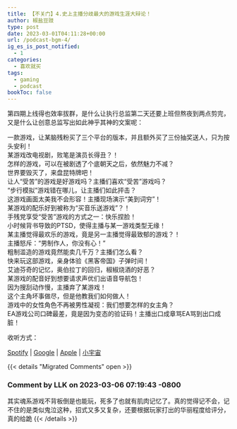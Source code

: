 ```yaml
---
title: 【不关门】4.史上主播分歧最大的游戏生涯大辩论！
author: 椒盐豆豉
type: post
date: 2023-03-01T04:11:28+00:00
url: /podcast-bgm-4/
ig_es_is_post_notified:
  - 1
categories:
  - 喜欢就买
tags:
  - gaming
  - podcast
bookToc: false
---
```


第四期上线得也效率拔群，是什么让执行总监第二天还要上班但熬夜到两点剪完，又是什么让创意总监写出如此神乎其神的文案呢：

一款游戏，让某脑残粉买了三个平台的版本，并且额外买了三份抽奖送人，只为按头安利！  
某游戏改电视剧，败笔是演员长得丑？！  
怎样的游戏，可以在被剧透了个底朝天之后，依然魅力不减？  
世界要毁灭了，来盘昆特牌吧！  
让人“受苦”的游戏是好游戏吗？主播们喜欢“受苦”游戏吗？  
“步行模拟”游戏错在哪儿，让主播们如此抨击？  
这游戏画面太美我不会形容！主播现场演示“美到词穷”！  
某游戏的配乐好到被称为“买音乐送游戏”？！  
手残党享受“受苦”游戏的方式之一：快乐捏脸！  
小时候背书导致的PTSD，使得主播与某一游戏类型无缘！  
某主播觉得最欢乐的游戏，竟是另一主播觉得最致郁的游戏？！  
主播怒斥：“男制作人，你没有心！”  
粗制滥造的游戏竟然能卖几千万？主播们怎么看？  
快来玩这部游戏，亲身体验《黑客帝国》子弹时间！  
艾迪芬奇的记忆，奥伯拉丁的回归，椒椒烧酒的好恶？  
某游戏的配音好到想要请求声优们出语音导航包！  
因为搜刮动作慢，主播弃了某游戏！  
这个主角坏事做尽，但是他教我们如何做人！  
游戏中的女性角色不再被男性凝视：我们想要怎样的女主角？  
EA游戏公司口碑最差，竟是因为变态的验证码！主播出口成章骂EA骂到出口成脏！

收听方式：

[Spotify][1] | [Google][2] | [Apple][3] | [小宇宙][4]

 [1]: https://open.spotify.com/episode/3GPs82BUB7wxg04W6pSQOI
 [2]: https://podcasts.google.com/feed/aHR0cHM6Ly9hbmNob3IuZm0vcy9kOTM0M2IzNC9wb2RjYXN0L3Jzcw
 [3]: https://podcasts.apple.com/us/podcast/%E4%B8%8D%E5%85%B3%E9%97%A8/id1666397078
 [4]: https://www.xiaoyuzhoufm.com/episodes/63fd99bb3d8df2f7e9dd94b1



{{< details "Migrated Comments" open >}}

### Comment by LLK on 2023-03-06 07:19:43 -0800
其实魂系游戏不背板倒是也能玩，死多了也就有肌肉记忆了。真的觉得记不会，记不住的是类似鬼泣这种，招式又多又复杂，还要根据玩家打出的华丽程度给评分，真的给跪
{{< /details >}}